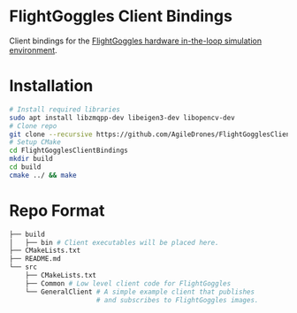 # FlightGoggles Client Bindings

Client bindings for the [FlightGoggles hardware in-the-loop simulation environment](https://github.com/AgileDrones/FlightGoggles). 

# Installation

```bash
# Install required libraries
sudo apt install libzmqpp-dev libeigen3-dev libopencv-dev
# Clone repo
git clone --recursive https://github.com/AgileDrones/FlightGogglesClientBindings.git
# Setup CMake
cd FlightGogglesClientBindings
mkdir build
cd build
cmake ../ && make
```

# Repo Format

```bash
├── build
│   ├── bin # Client executables will be placed here. 
├── CMakeLists.txt
├── README.md
└── src
    ├── CMakeLists.txt
    ├── Common # Low level client code for FlightGoggles
    └── GeneralClient # A simple example client that publishes 
                      # and subscribes to FlightGoggles images.
```